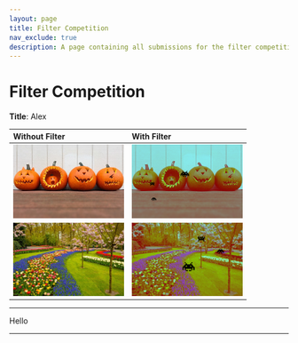 ```yaml
---
layout: page
title: Filter Competition
nav_exclude: true
description: A page containing all submissions for the filter competition.
---
```


# Filter Competition

**Title**: Alex


| Without Filter | With Filter |
|:-------------|:------------------|
| <img src="/assets/images/filter1-1a.jpg" alt="drawing" width="200"/> | <img src="/assets/images/filter1-1b.jpg" alt="drawing" width="200"/> |
| <img src="/assets/images/filter1-2a.jpg" alt="drawing" width="200"/> | <img src="/assets/images/filter1-2b.jpg" alt="drawing" width="200"/> |

<hr>

Hello

<hr>
